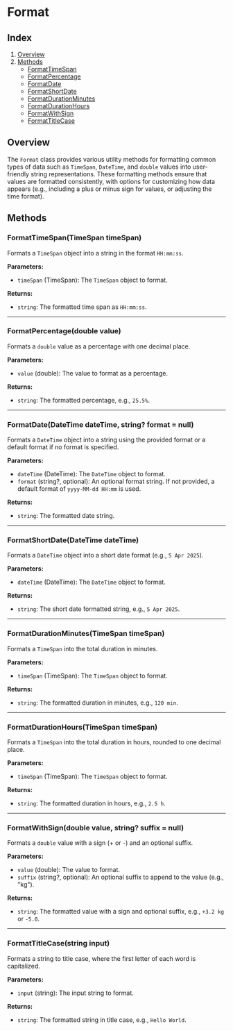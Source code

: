 # Format

## Index

1. [Overview](#overview)
2. [Methods](#methods)
   - [FormatTimeSpan](#formattimespantimespan-timespan)
   - [FormatPercentage](#formatpercentage-double-value)
   - [FormatDate](#formatdate-datetime-datetime-string-format-null)
   - [FormatShortDate](#formatshortdate-datetime-datetime)
   - [FormatDurationMinutes](#formatdurationminutestimespan-timespan)
   - [FormatDurationHours](#formatdurationhourstimespan-timespan)
   - [FormatWithSign](#formatwithsign-double-value-string-suffix-null)
   - [FormatTitleCase](#formattitlecase-string-input)
   
## Overview

The `Format` class provides various utility methods for formatting common types of data such as `TimeSpan`, `DateTime`, and `double` values into user-friendly string representations. These formatting methods ensure that values are formatted consistently, with options for customizing how data appears (e.g., including a plus or minus sign for values, or adjusting the time format).

## Methods

### FormatTimeSpan(TimeSpan timeSpan)

Formats a `TimeSpan` object into a string in the format `HH:mm:ss`.

**Parameters:**

- `timeSpan` (TimeSpan): The `TimeSpan` object to format.

**Returns:**

- `string`: The formatted time span as `HH:mm:ss`.

---

### FormatPercentage(double value)

Formats a `double` value as a percentage with one decimal place.

**Parameters:**

- `value` (double): The value to format as a percentage.

**Returns:**

- `string`: The formatted percentage, e.g., `25.5%`.

---

### FormatDate(DateTime dateTime, string? format = null)

Formats a `DateTime` object into a string using the provided format or a default format if no format is specified.

**Parameters:**

- `dateTime` (DateTime): The `DateTime` object to format.
- `format` (string?, optional): An optional format string. If not provided, a default format of `yyyy-MM-dd HH:mm` is used.

**Returns:**

- `string`: The formatted date string.

---

### FormatShortDate(DateTime dateTime)

Formats a `DateTime` object into a short date format (e.g., `5 Apr 2025`).

**Parameters:**

- `dateTime` (DateTime): The `DateTime` object to format.

**Returns:**

- `string`: The short date formatted string, e.g., `5 Apr 2025`.

---

### FormatDurationMinutes(TimeSpan timeSpan)

Formats a `TimeSpan` into the total duration in minutes.

**Parameters:**

- `timeSpan` (TimeSpan): The `TimeSpan` object to format.

**Returns:**

- `string`: The formatted duration in minutes, e.g., `120 min`.

---

### FormatDurationHours(TimeSpan timeSpan)

Formats a `TimeSpan` into the total duration in hours, rounded to one decimal place.

**Parameters:**

- `timeSpan` (TimeSpan): The `TimeSpan` object to format.

**Returns:**

- `string`: The formatted duration in hours, e.g., `2.5 h`.

---

### FormatWithSign(double value, string? suffix = null)

Formats a `double` value with a sign (+ or -) and an optional suffix.

**Parameters:**

- `value` (double): The value to format.
- `suffix` (string?, optional): An optional suffix to append to the value (e.g., "kg").

**Returns:**

- `string`: The formatted value with a sign and optional suffix, e.g., `+3.2 kg` or `-5.0`.

---

### FormatTitleCase(string input)

Formats a string to title case, where the first letter of each word is capitalized.

**Parameters:**

- `input` (string): The input string to format.

**Returns:**

- `string`: The formatted string in title case, e.g., `Hello World`.
